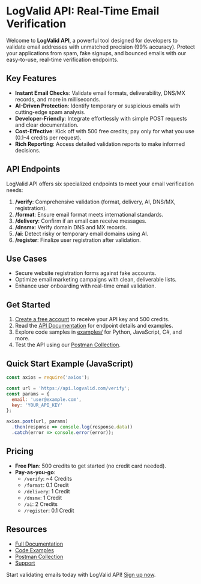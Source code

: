 # LogValid API: Real-Time Email Verification

Welcome to **LogValid API**, a powerful tool designed for developers to validate email addresses with unmatched precision (99% accuracy). Protect your applications from spam, fake signups, and bounced emails with our easy-to-use, real-time verification endpoints.

## Key Features
- **Instant Email Checks**: Validate email formats, deliverability, DNS/MX records, and more in milliseconds.
- **AI-Driven Protection**: Identify temporary or suspicious emails with cutting-edge spam analysis.
- **Developer-Friendly**: Integrate effortlessly with simple POST requests and clear documentation.
- **Cost-Effective**: Kick off with 500 free credits; pay only for what you use (0.1–4 credits per request).
- **Rich Reporting**: Access detailed validation reports to make informed decisions.

## API Endpoints
LogValid API offers six specialized endpoints to meet your email verification needs:
1. **/verify**: Comprehensive validation (format, delivery, AI, DNS/MX, registration).
2. **/format**: Ensure email format meets international standards.
3. **/delivery**: Confirm if an email can receive messages.
4. **/dnsmx**: Verify domain DNS and MX records.
5. **/ai**: Detect risky or temporary email domains using AI.
6. **/register**: Finalize user registration after validation.

## Use Cases
- Secure website registration forms against fake accounts.
- Optimize email marketing campaigns with clean, deliverable lists.
- Enhance user onboarding with real-time email validation.

## Get Started
1. [Create a free account](https://logvalid.com) to receive your API key and 500 credits.
2. Read the [API Documentation](docs/api.md) for endpoint details and examples.
3. Explore code samples in [examples/](examples/) for Python, JavaScript, C#, and more.
4. Test the API using our [Postman Collection](YOUR_POSTMAN_COLLECTION_URL).

## Quick Start Example (JavaScript)
```javascript
const axios = require('axios');

const url = 'https://api.logvalid.com/verify';
const params = {
  email: 'user@example.com',
  key: 'YOUR_API_KEY'
};

axios.post(url, params)
  .then(response => console.log(response.data))
  .catch(error => console.error(error));
```

## Pricing
- **Free Plan**: 500 credits to get started (no credit card needed).
- **Pay-as-you-go**:
  - `/verify`: ~4 Credits
  - `/format`: 0.1 Credit
  - `/delivery`: 1 Credit
  - `/dnsmx`: 1 Credit
  - `/ai`: 2 Credits
  - `/register`: 0.1 Credit

## Resources
- [Full Documentation](docs/api.md)
- [Code Examples](examples/)
- [Postman Collection](YOUR_POSTMAN_COLLECTION_URL)
- [Support](https://logvalid.com/support)

Start validating emails today with LogValid API! [Sign up now](https://logvalid.com).